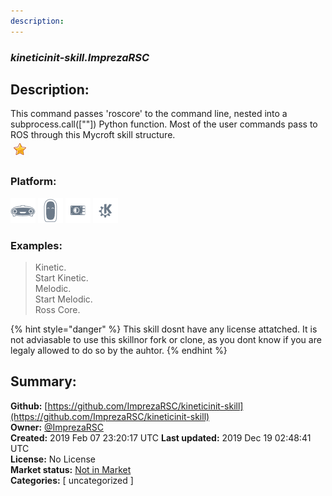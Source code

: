 ```yaml
---
description: 
---
```


### _kineticinit-skill.ImprezaRSC_  
## Description:  
This command passes 'roscore' to the command line, nested into a subprocess.call([""]) Python function. Most of the user commands pass to ROS through this Mycroft skill structure.  
![](../.gitbook/assets/star.png)  
  
### Platform:  
 ![Mark I](../.gitbook/assets/mark-1-icon.png)  ![Mark II](../.gitbook/assets/mark-2-icon.png)  ![Picroft](../.gitbook/assets/picroft-icon.png)  ![plasmoid](../.gitbook/assets/kde.png)   
### Examples:  
> Kinetic.  
> Start Kinetic.  
> Melodic.  
> Start Melodic.  
> Ross Core.  
  
{% hint style="danger" %}
This skill dosnt have any license attatched. It is not adviasable to use this skillnor fork or clone, as you dont know if you are legaly allowed to do so by the auhtor.
{% endhint %}
  
## Summary:  
**Github:** [https://github.com/ImprezaRSC/kineticinit-skill](https://github.com/ImprezaRSC/kineticinit-skill)  
**Owner:** [@ImprezaRSC](https://github.com/ImprezaRSC)  
**Created:** 2019 Feb 07 23:20:17 UTC  **Last updated:** 2019 Dec 19 02:48:41 UTC  
**License:** No License  
**Market status:** [Not in Market](https://market.mycroft.ai/skill/)  
**Categories:** [ uncategorized ]   
